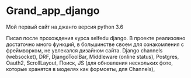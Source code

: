 # Grand_app_django
Мой первый сайт на джанго версия python 3.6

Писал после прохождения курса selfedu django.
В проекте реализовно достаточно много функций, в большинстве своем для ознакомления с фреймворком, не увлекался дизайном сайта.
Django channels (websocket), DRF, DjangoToolBar, Middleware (online status), Postgres, Oauth2, ScrollLayout, Поиск, JS (для обновления нескольких фото, которые хранятся в моделях как формсеты, для Channels), 
